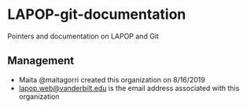 # LAPOP-git-documentation
Pointers and documentation on LAPOP and Git

## Management
- Maita @maitagorri created this organization on 8/16/2019
- lapop.web@vanderbilt.edu is the email address associated with this organization
